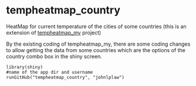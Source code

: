 # tempheatmap_country
HeatMap for current temperature of the cities of some countries (this is an extension of <a href="https://github.com/johnlplaw/tempheatmap_my">tempheatmap_my</a> project)

By the existing coding of tempheatmap_my, there are some coding changes to allow getting the data from some countries which are the options of the country combo box in the shiny screen.

```{r}
library(shiny)     
#name of the app dir and username
runGitHub("tempheatmap_country", "johnlplaw")
```
